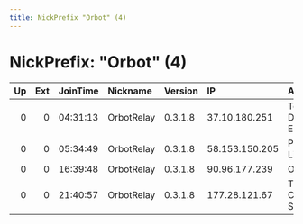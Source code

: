 ```yaml
---
title: NickPrefix "Orbot" (4)
---
```


# NickPrefix: "Orbot" (4)

|   Up |   Ext | JoinTime   | Nickname   | Version   | IP             | AS                   | CC   |   ORp |   Dirp | OS    | Contact   |   eFamMembers |
|-----:|------:|:-----------|:-----------|:----------|:---------------|:---------------------|:-----|------:|-------:|:------|:----------|--------------:|
|    0 |     0 | 04:31:13   | OrbotRelay | 0.3.1.8   | 37.10.180.251  | Telefonica De Espana | es   |  9001 |      0 | Linux | None      |             1 |
|    0 |     0 | 05:34:49   | OrbotRelay | 0.3.1.8   | 58.153.150.205 | PCCW Limited         | hk   |  9001 |   9030 | Linux | None      |             1 |
|    0 |     0 | 16:39:48   | OrbotRelay | 0.3.1.8   | 90.96.177.239  | Orange               | fr   |  9001 |      0 | Linux | None      |             1 |
|    0 |     0 | 21:40:57   | OrbotRelay | 0.3.1.8   | 177.28.121.67  | Tim Celular S.A.     | br   |  9001 |      0 | Linux | None      |             1 |
